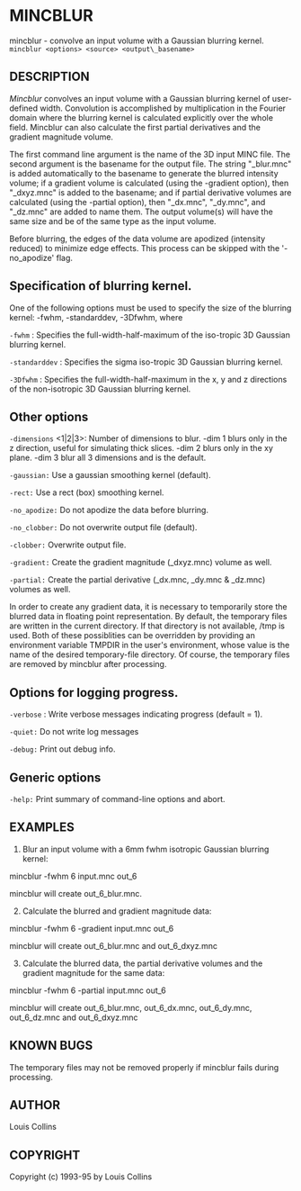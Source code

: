 # MINCBLUR

mincblur - convolve an input volume with a Gaussian blurring kernel.
`mincblur <options> <source> <output\_basename>`

## DESCRIPTION

*Mincblur* convolves an input volume with a Gaussian blurring kernel of user-defined width. Convolution is accomplished by multiplication in the Fourier domain where the blurring kernel is calculated explicitly over the whole field. Mincblur can also calculate the first partial derivatives and the gradient magnitude volume.

The first command line argument is the name of the 3D input MINC file. The second argument is the basename for the output file. The string "\_blur.mnc" is added automatically to the basename to generate the blurred intensity volume; if a gradient volume is calculated (using the -gradient option), then "\_dxyz.mnc" is added to the basename; and if partial derivative volumes are calculated (using the -partial option), then "\_dx.mnc", "\_dy.mnc", and "\_dz.mnc" are added to name them. The output volume(s) will have the same size and be of the same type as the input volume.

Before blurring, the edges of the data volume are apodized (intensity reduced) to minimize edge effects. This process can be skipped with the '-no\_apodize' flag.

## Specification of blurring kernel.

One of the following options must be used to specify the size of the blurring kernel: -fwhm, -standarddev, -3Dfwhm, where

`-fwhm` <val>: Specifies the full-width-half-maximum of the iso-tropic 3D Gaussian blurring kernel.

`-standarddev` <val>: Specifies the sigma iso-tropic 3D Gaussian blurring kernel.

`-3Dfwhm` <valx> <valy> <valz>: Specifies the full-width-half-maximum in the x, y and z directions of the non-isotropic 3D Gaussian blurring kernel.

## Other options

`-dimensions` <1|2|3>: Number of dimensions to blur. -dim 1 blurs only in the z direction, useful for simulating thick slices. -dim 2 blurs only in the xy plane. -dim 3 blur all 3 dimensions and is the default.

`-gaussian:` Use a gaussian smoothing kernel (default).

`-rect:` Use a rect (box) smoothing kernel.

`-no_apodize:` Do not apodize the data before blurring.

`-no_clobber:` Do not overwrite output file (default).

`-clobber:` Overwrite output file.

`-gradient:` Create the gradient magnitude (\_dxyz.mnc) volume as well.

`-partial:` Create the partial derivative (\_dx.mnc, \_dy.mnc & \_dz.mnc) volumes as well.

In order to create any gradient data, it is necessary to temporarily store the blurred data in floating point representation. By default, the temporary files are written in the current directory. If that directory is not available, /tmp is used. Both of these possiblities can be overridden by providing an environment variable TMPDIR in the user's environment, whose value is the name of the desired temporary-file directory. Of course, the temporary files are removed by mincblur after processing.

## Options for logging progress.

`-verbose` <val>: Write verbose messages indicating progress (default = 1).

`-quiet:` Do not write log messages

`-debug:` Print out debug info.

## Generic options

`-help:` Print summary of command-line options and abort.

## EXAMPLES

1) Blur an input volume with a 6mm fwhm isotropic Gaussian blurring kernel:

mincblur -fwhm 6 input.mnc out\_6

mincblur will create out\_6\_blur.mnc.

2) Calculate the blurred and gradient magnitude data:

mincblur -fwhm 6 -gradient input.mnc out\_6

mincblur will create out\_6\_blur.mnc and out\_6\_dxyz.mnc

3) Calculate the blurred data, the partial derivative volumes and the gradient magnitude for the same data:

mincblur -fwhm 6 -partial input.mnc out\_6

mincblur will create out\_6\_blur.mnc, out\_6\_dx.mnc, out\_6\_dy.mnc, out\_6\_dz.mnc and out\_6\_dxyz.mnc

## KNOWN BUGS

The temporary files may not be removed properly if mincblur fails during processing.

## AUTHOR

Louis Collins

## COPYRIGHT

Copyright (c) 1993-95 by Louis Collins
